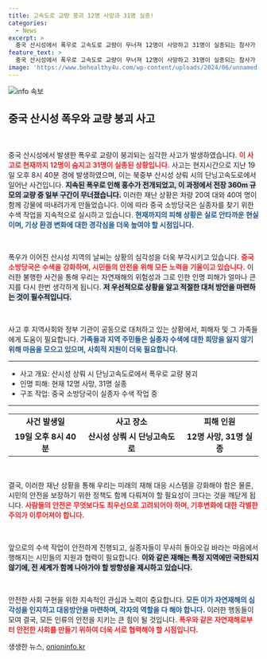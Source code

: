 ```yaml
---
title: 고속도로 교량 붕괴 12명 사망과 31명 실종!
categories:
  - News
excerpt: >
  중국 산시성에서 폭우로 고속도로 교량이 무너져 12명이 사망하고 31명이 실종되는 참사가 발생했습니다. 강물에 떠내려간 20대 차량과 실종자 수색 작업이 진행 중입니다.
feature_text: >
  중국 산시성에서 폭우로 고속도로 교량이 무너져 12명이 사망하고 31명이 실종되는 참사가 발생했습니다. 강물에 떠내려간 20대 차량과 실종자 수색 작업이 진행 중입니다.
image: 'https://www.behealthy4u.com/wp-content/uploads/2024/06/unnamed-file.png'
---
```


<p><img src="https://www.behealthy4u.com/wp-content/uploads/2024/06/unnamed-file.png" alt="info 속보" /></p>

<h2 data-ke-size="size26">중국 산시성 폭우와 교량 붕괴 사고</h2>

<p data-ke-size="size16">&nbsp;</p>

<p>중국 산시성에서 발생한 폭우로 교량이 붕괴되는 심각한 사고가 발생하였습니다. <b><span style="color: #ee2323;">이 사고로 현재까지 12명이 숨지고 31명이 실종된 상황입니다.</span></b> 사고는 현지시간으로 지난 19일 오후 8시 40분 경에 발생하였으며, 이는 북중부 산시성 상뤄 시의 단닝고속도로에서 일어난 사건입니다. <b><span style="background-color: #21538527;">지속된 폭우로 인해 홍수가 전개되었고, 이 과정에서 전장 360m 규모의 교량 중 일부 구간이 무너졌습니다.</span></b> 이러한 재난 상황은 차량 20여 대와 40여 명이 함께 강물에 떠내려가게 만들었습니다. 이에 따라 중국 소방당국은 실종자를 찾기 위한 수색 작업을 지속적으로 실시하고 있습니다. <b><span style="color: #1a5490;">현재까지의 피해 상황은 실로 안타까운 현실이며, 기상 환경 변화에 대한 경각심을 더욱 높여야 할 시점입니다.</span></b></p>

<p data-ke-size="size16">&nbsp;</p>

<p>폭우가 이어진 산시성 지역의 날씨는 상황의 심각성을 더욱 부각시키고 있습니다. <b><span style="color: #ee2323;">중국 소방당국은 수색을 강화하며, 시민들의 안전을 위해 모든 노력을 기울이고 있습니다.</span></b> 이러한 불행한 사건을 통해 우리는 자연재해의 위험성과 그로 인한 인명 피해가 얼마나 큰지를 다시 한번 생각하게 됩니다. <b><span style="background-color: #21538527;">저 우선적으로 상황을 알고 적절한 대처 방안을 마련하는 것이 필수적입니다.</span></b></p>

<p data-ke-size="size16">&nbsp;</p>

<p>사고 후 지역사회와 정부 기관이 공동으로 대처하고 있는 상황에서, 피해자 및 그 가족들에게 도움이 필요합니다. <b><span style="color: #1a5490;">가족들과 지역 주민들은 실종자 수색에 대한 희망을 잃지 않기 위해 마음을 모으고 있으며, 사회적 지원이 더욱 필요합니다.</span></b> </p>

<hr>

<ul>
    <li>사고 개요: 산시성 상뤄 시 단닝고속도로에서 폭우로 교량 붕괴</li>
    <li>인명 피해: 현재 12명 사망, 31명 실종</li>
    <li>구조 작업: 중국 소방당국이 실종자 수색 작업 중</li>
</ul>

<hr>

<table style="width: 100%;">
    <tr>
        <td style="text-align: center; height: 17px;"><b>사건 발생일</b></td>
        <td style="text-align: center; height: 17px;"><b>사고 장소</b></td>
        <td style="text-align: center; height: 17px;"><b>피해 인원</b></td>
    </tr>
    <tr>
        <td style="text-align: center; height: 17px;"><b>19일 오후 8시 40분</b></td>
        <td style="text-align: center; height: 17px;"><b>산시성 상뤄 시 단닝고속도로</b></td>
        <td style="text-align: center; height: 17px;"><b>12명 사망, 31명 실종</b></td>
    </tr>
</table>

<p data-ke-size="size16">&nbsp;</p>

<p>결국, 이러한 재난 상황을 통해 우리는 미래의 재해 대응 시스템을 강화해야 함은 물론, 시민의 안전을 보장하기 위한 정책도 함께 다뤄져야 할 필요성이 크다는 것을 깨닫게 됩니다. <b><span style="color: #ee2323;">사람들의 안전은 무엇보다도 최우선으로 고려되어야 하며, 기후변화에 대한 각별한 주의가 이루어져야 합니다.</span></b> </p>

<p data-ke-size="size16">&nbsp;</p>

<p>앞으로의 수색 작업이 안전하게 진행되고, 실종자들이 무사히 돌아오길 바라는 마음에서 행해지는 시민들의 지원과 협력이 필요합니다. <b><span style="background-color: #21538527;">이와 같은 재해는 특정 지역에만 국한되지 않기에, 전 세계가 함께 나아가야 할 방향성을 제시하고 있습니다.</span></b></p>

<p data-ke-size="size16">&nbsp;</p>

<p>안전한 사회 구현을 위한 지속적인 관심과 노력이 중요합니다. <b><span style="color: #1a5490;">모든 이가 자연재해의 심각성을 인지하고 대응방안을 마련하며, 각자의 역할을 다 해야 합니다.</span></b> 이러한 행동들이 모여 결국, 모든 인류의 안전을 지키는 큰 힘이 될 것입니다. <b><span style="color: #ee2323;">폭우와 같은 자연재해로부터 안전한 사회를 만들기 위하여 더욱 서로 협력해야 할 시점입니다.</span></b></p>
생생한 뉴스, <a href="https://onioninfo.kr" rel="dofollow">onioninfo.kr</a>


